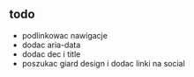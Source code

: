 ## todo ##
- podlinkowac nawigacje
- dodac aria-data
- dodac dec i title
- poszukac giard design i dodac linki na social